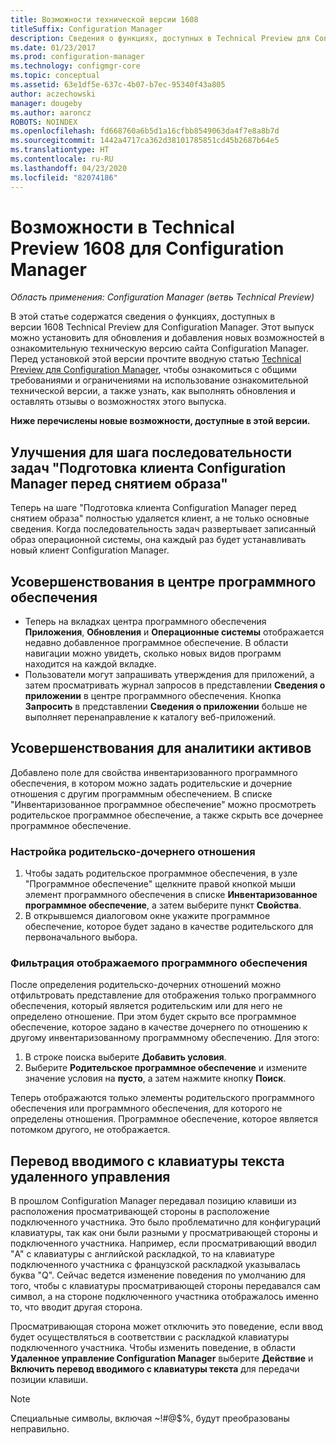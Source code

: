 ```yaml
---
title: Возможности технической версии 1608
titleSuffix: Configuration Manager
description: Сведения о функциях, доступных в Technical Preview для Configuration Manager, версия 1608.
ms.date: 01/23/2017
ms.prod: configuration-manager
ms.technology: configmgr-core
ms.topic: conceptual
ms.assetid: 63e1df5e-637c-4b07-b7ec-95340f43a805
author: aczechowski
manager: dougeby
ms.author: aaroncz
ROBOTS: NOINDEX
ms.openlocfilehash: fd668760a6b5d1a16cfbb8549063da4f7e8a8b7d
ms.sourcegitcommit: 1442a4717ca362d38101785851cd45b2687b64e5
ms.translationtype: HT
ms.contentlocale: ru-RU
ms.lasthandoff: 04/23/2020
ms.locfileid: "82074186"
---
```

# <a name="capabilities-in-technical-preview-1608-for-configuration-manager"></a>Возможности в Technical Preview 1608 для Configuration Manager

*Область применения: Configuration Manager (ветвь Technical Preview)*

В этой статье содержатся сведения о функциях, доступных в версии 1608 Technical Preview для Configuration Manager. Этот выпуск можно установить для обновления и добавления новых возможностей в ознакомительную техническую версию сайта Configuration Manager.      Перед установкой этой версии прочтите вводную статью [Technical Preview для Configuration Manager](../../core/get-started/technical-preview.md), чтобы ознакомиться с общими требованиями и ограничениями на использование ознакомительной технической версии, а также узнать, как выполнять обновления и оставлять отзывы о возможностях этого выпуска.    


**Ниже перечислены новые возможности, доступные в этой версии.**  




##  <a name="improvements-to-the-prepare-configmgr-client-for-capture-task-sequence-step"></a>Улучшения для шага последовательности задач "Подготовка клиента Configuration Manager перед снятием образа"  
Теперь на шаге "Подготовка клиента Configuration Manager перед снятием образа" полностью удаляется клиент, а не только основные сведения. Когда последовательность задач развертывает записанный образ операционной системы, она каждый раз будет устанавливать новый клиент Configuration Manager.  


## <a name="improvements-to-software-center"></a>Усовершенствования в центре программного обеспечения
* Теперь на вкладках центра программного обеспечения **Приложения**, **Обновления** и **Операционные системы** отображается недавно добавленное программное обеспечение. В области навигации можно увидеть, сколько новых видов программ находится на каждой вкладке.
* Пользователи могут запрашивать утверждения для приложений, а затем просматривать журнал запросов в представлении **Сведения о приложении** в центре программного обеспечения. Кнопка **Запросить** в представлении **Сведения о приложении** больше не выполняет перенаправление к каталогу веб-приложений.

## <a name="improvements-to-asset-intelligence"></a>Усовершенствования для аналитики активов
Добавлено поле для свойства инвентаризованного программного обеспечения, в котором можно задать родительские и дочерние отношения с другим программным обеспечением. В списке "Инвентаризованное программное обеспечение" можно просмотреть родительское программное обеспечение, а также скрыть все дочернее программное обеспечение.

### <a name="configure-a-parent-to-child-relationship"></a>Настройка родительско-дочернего отношения
  1. Чтобы задать родительское программное обеспечения, в узле "Программное обеспечение" щелкните правой кнопкой мыши элемент программного обеспечения в списке **Инвентаризованное программное обеспечение**, а затем выберите пункт **Свойства**.
  2. В открывшемся диалоговом окне укажите программное обеспечение, которое будет задано в качестве родительского для первоначального выбора.

### <a name="filter-the-software-display"></a>Фильтрация отображаемого программного обеспечения
После определения родительско-дочерних отношений можно отфильтровать представление для отображения только программного обеспечения, который является родительским или для него не определено отношение. При этом будет скрыто все программное обеспечение, которое задано в качестве дочернего по отношению к другому инвентаризованному программному обеспечению. Для этого:
   1. В строке поиска выберите **Добавить условия**.
   2. Выберите **Родительское программное обеспечение** и измените значение условия на **пусто**, а затем нажмите кнопку **Поиск**.

Теперь отображаются только элементы родительского программного обеспечения или программного обеспечения, для которого не определены отношения. Программное обеспечение, которое является потомком другого, не отображается.

## <a name="remote-control-keyboard-translation"></a>Перевод вводимого с клавиатуры текста удаленного управления
В прошлом Configuration Manager передавал позицию клавиши из расположения просматривающей стороны в расположение подключенного участника. Это было проблематично для конфигураций клавиатуры, так как они были разными у просматривающей стороны и подключенного участника. Например, если просматривающий вводил "A" с клавиатуры с английской раскладкой, то на клавиатуре подключенного участника с французской раскладкой указывалась буква "Q". Сейчас ведется изменение поведения по умолчанию для того, чтобы с клавиатуры просматривающей стороны передавался сам символ, а на стороне подключенного участника отображалось именно то, что вводит другая сторона.

Просматривающая сторона может отключить это поведение, если ввод будет осуществляться в соответствии с раскладкой клавиатуры подключенного участника. Чтобы изменить поведение, в области **Удаленное управление Configuration Manager** выберите **Действие** и **Включить перевод вводимого с клавиатуры текста** для передачи позиции клавиши.

> [!NOTE]
>
> Специальные символы, включая ~!#@$%, будут преобразованы неправильно.
